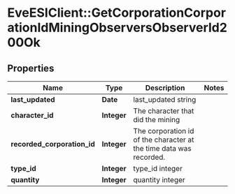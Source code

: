 # EveESIClient::GetCorporationCorporationIdMiningObserversObserverId200Ok

## Properties
Name | Type | Description | Notes
------------ | ------------- | ------------- | -------------
**last_updated** | **Date** | last_updated string | 
**character_id** | **Integer** | The character that did the mining  | 
**recorded_corporation_id** | **Integer** | The corporation id of the character at the time data was recorded.  | 
**type_id** | **Integer** | type_id integer | 
**quantity** | **Integer** | quantity integer | 


